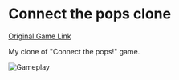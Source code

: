 # Connect the pops clone

[Original Game Link](https://play.google.com/store/apps/details?id=com.casox.ConnectToMerge)

My clone of "Connect the pops!" game.

![Gameplay](Images\game.jpg)


